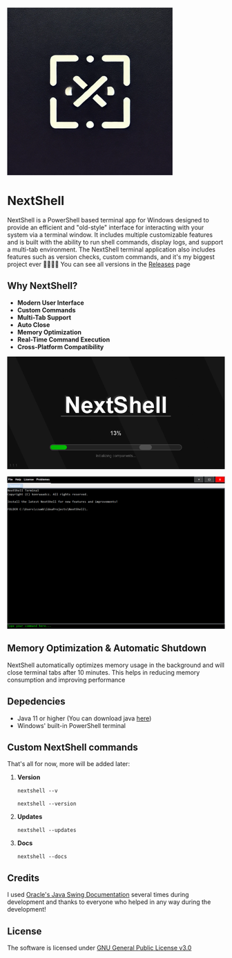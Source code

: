 ![logo](public/logo.png)

# NextShell

NextShell is a PowerShell based terminal app for Windows designed to provide an efficient and "old-style" interface for interacting with your system via a terminal window. It includes multiple customizable features and is built with the ability to run shell commands, display logs, and support a multi-tab environment. The NextShell terminal application also includes features such as version checks, custom commands, and it's my biggest project ever 🤩🤩🤩🤩
You can see all versions in the [Releases](https://github.com/konraaadcz/NextShell/releases) page


## Why NextShell?

- **Modern User Interface**
- **Custom Commands** 
- **Multi-Tab Support** 
- **Auto Close** 
- **Memory Optimization** 
- **Real-Time Command Execution** 
- **Cross-Platform Compatibility** 



![loading](public/loading.png)

![terminal](public/terminal-preview.png)


## Memory Optimization & Automatic Shutdown

NextShell automatically optimizes memory usage in the background and will close terminal tabs after 10 minutes. This helps in reducing memory consumption and improving performance


## Depedencies

- Java 11 or higher (You can download java [here](https://www.oracle.com/java/technologies/downloads/#jdk23-windows))
- Windows' built-in PowerShell terminal




## Custom NextShell commands
  That's all for now, more will be added later:

  1. **Version**
     
     ```
     nextshell --v
     ```
     ```
     nextshell --version
     ```
     
  2. **Updates**
     
     ```
     nextshell --updates
     ```
    
  3. **Docs**
     
     ```
     nextshell --docs
     ```


## Credits

I used [Oracle's Java Swing Documentation](https://docs.oracle.com/javase/8/docs/api/javax/swing/package-summary.html) several times during development and thanks to everyone who helped in any way during the development!



## License

The software is licensed under [GNU General Public License v3.0](LICENSE)


     

   


